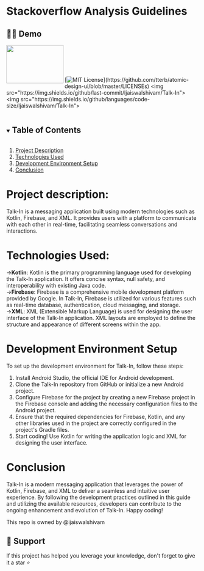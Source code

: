
# Stackoverflow Analysis Guidelines
## 👨‍💻 Demo

<img src="https://github.com/Ijaiswalshivam/Talk-In/assets/94839938/9193b96a-ba36-4754-bb69-a97525b12009" align="left" height="100" width="150" >
<br>
<br>
<br>
<br>


[![MIT License](https://img.shields.io/apm/l/atomic-design-ui.svg?)](https://github.com/tterb/atomic-design-ui/blob/master/LICENSEs)
<img src="https://img.shields.io/github/last-commit/Ijaiswalshivam/Talk-In">
<img src="https://img.shields.io/github/languages/code-size/Ijaiswalshivam/Talk-In">

<!-- TABLE OF CONTENTS -->

<details open="open">
  <summary><h2 style="display: inline-block">Table of Contents</h2></summary>
  <ol>
    <li>
      <a href="#1 Project Description">Project Description</a>
    </li>
    <li>
      <a href="#2 Technologies Used">Technologies Used</a>
    </li>
    <li>
      <a href="#3 Development Environment Setup">Development Environment Setup</a>
    </li>
    <li>
      <a href="#7 Conclusion">Conclusion</a>
    </li>
  </ol>
</details>

# <a name="1 Project Description">Project description:</a>


Talk-In is a messaging application built using modern technologies such as Kotlin, Firebase, and XML. It provides users with a platform to communicate with each other in real-time, facilitating seamless conversations and interactions.


# <a name="2 Technologies Used">Technologies Used:</a>

-><b>Kotlin</b>: Kotlin is the primary programming language used for developing the Talk-In application. It offers concise syntax, null safety, and interoperability with existing Java code.<br>
-><b>Firebase</b>: Firebase is a comprehensive mobile development platform provided by Google. In Talk-In, Firebase is utilized for various features such as real-time database, authentication, cloud messaging, and storage.<br>
-><b>XML</b>: XML (Extensible Markup Language) is used for designing the user interface of the Talk-In application. XML layouts are employed to define the structure and appearance of different screens within the app.

# <a name="3 Development Environment Setup">Development Environment Setup</a>

To set up the development environment for Talk-In, follow these steps:

1. Install Android Studio, the official IDE for Android development.
2. Clone the Talk-In repository from GitHub or initialize a new Android project.
3. Configure Firebase for the project by creating a new Firebase project in the Firebase console and adding the necessary configuration files to the Android project.
4. Ensure that the required dependencies for Firebase, Kotlin, and any other libraries used in the project are correctly configured in the project's Gradle files.
5. Start coding! Use Kotlin for writing the application logic and XML for designing the user interface.


# <a name="7 Conclusion">Conclusion</a>

Talk-In is a modern messaging application that leverages the power of Kotlin, Firebase, and XML to deliver a seamless and intuitive user experience. By following the development practices outlined in this guide and utilizing the available resources, developers can contribute to the ongoing enhancement and evolution of Talk-In.
Happy coding!


This repo is owned by @ijaiswalshivam



## 🙏 Support

If this project has helped you leverage your knowledge, don't forget to give it a star ⭐️
